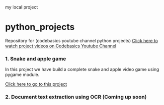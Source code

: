 my local project

# python_projects
Repository for (codebasics youtube channel python projects)
[Click here to watch project videos on Codebasics Youtube Channel](https://www.youtube.com/playlist?list=PLeo1K3hjS3usVcPj6osMx1tNkARllcRhZ)

### 1. Snake and apple game
In this project we have build a complete snake and apple video game using pygame module. 

[Click here to go to this project](https://github.com/codebasics/python_projects/tree/main/1_snake_game)


### 2. Document text extraction using OCR (Coming up soon)


